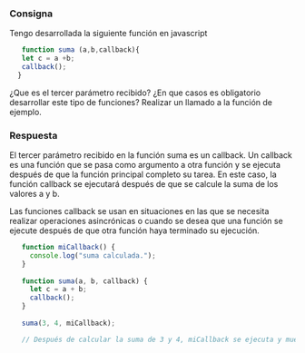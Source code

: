 ### Consigna

Tengo desarrollada la siguiente función en javascript
```js
   function suma (a,b,callback){
   let c = a +b;
   callback();
  }
```

¿Que es el tercer parámetro recibido?
¿En que casos es obligatorio desarrollar este tipo de funciones?
Realizar un llamado a la función de ejemplo.

### Respuesta

El tercer parámetro recibido en la función suma es un callback. Un callback es una función que se pasa como argumento a otra función y se ejecuta después de que la función principal completo su tarea. En este caso, la función callback se ejecutará después de que se calcule la suma de los valores a y b.

Las funciones callback se usan en situaciones en las que se necesita realizar operaciones asincrónicas o cuando se desea que una función se ejecute después de que otra función haya terminado su ejecución.

```js
   function miCallback() {
     console.log("suma calculada.");
   }
   
   function suma(a, b, callback) {
     let c = a + b;
     callback();
   }
   
   suma(3, 4, miCallback);

   // Después de calcular la suma de 3 y 4, miCallback se ejecuta y muestra el mensaje "suma calculada" por consola.

```